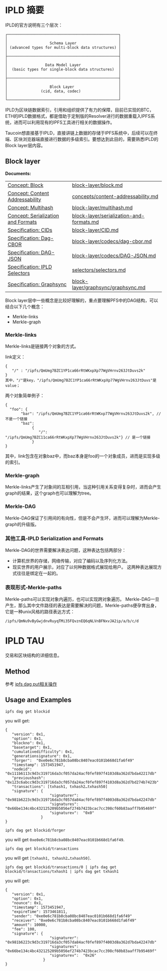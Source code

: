 # IPLD 摘要
IPLD的官方说明有三个层次：
```
┌──────────────────────────────────────────────────┐
│                                                  │
│                   Schema Layer                   │
│ (advanced types for multi-block data structures) │
│                                                  │
├──────────────────────────────────────────────────┤
│                                                  │
│                 Data Model Layer                 │
│  (basic types for single-block data structures)  │
│                                                  │
├──────────────────────────────────────────────────┤
│                                                  │
│                   Block Layer                    │
│               (cid, data, codec)                 │
│                                                  │
└──────────────────────────────────────────────────┘
```
IPLD为区块链数据索引，引用和组织提供了有力的保障，目前已实现的BTC，ETH的IPLD数据格式，都是借助于定制版的Resolver进行的数据重载入IPFS系统，进而可以利用现有的IPFS工具进行相关的数据操作。

Taucoin想直接基于IPLD，直接讲链上数据的存储于IPFS系统中，后续可以在终端、区块浏览器端直接进行数据的多级索引。要想达到此目的，需要熟悉IPLD的Block layer层内容。

## Block layer
**Documents:**

|     |      |
|-----|------|
| [Concept: Block](block-layer/block.md) | [block-layer/block.md](block-layer/block.md) |
| [Concept: Content Addressability](concepts/content-addressability.md) | [concepts/content-addressability.md](concepts/content-addressability.md) |
| [Concept: Multihash](block-layer/multihash.md) | [block-layer/multihash.md](block-layer/multihash.md) |
| [Concept: Serialization and Formats](block-layer/serialization-and-formats.md) | [block-layer/serialization-and-formats.md](block-layer/serialization-and-formats.md) |
| [Specification: CIDs](block-layer/CID.md) | [block-layer/CID.md](block-layer/CID.md) |
| [Specification: Dag-CBOR](block-layer/codecs/dag-cbor.md) | [block-layer/codecs/dag-cbor.md](block-layer/codecs/dag-cbor.md) |
| [Specification: DAG-JSON](block-layer/codecs/DAG-JSON.md) | [block-layer/codecs/DAG-JSON.md](block-layer/codecs/DAG-JSON.md) |
| [Specification: IPLD Selectors](selectors/selectors.md) | [selectors/selectors.md](selectors/selectors.md) |
| [Specification: Graphsync](block-layer/graphsync/graphsync.md) | [block-layer/graphsync/graphsync.md](block-layer/graphsync/graphsync.md) |
Block layer层中一些概念是比较好理解的，重点要理解PFS中的DAG结构，可以结合以下几个概念：
- Merkle-links
- Merkle-graph

### Merkle-links
Merkle-links是链接两个对象的方式。

link定义：
```
{ 
   "/" : "/ipfs/QmUmg7BZC1YP1ca66rRtWKxpXp77WgVHrnv263JtDuvs2k"
}
其中，"/"是key，"/ipfs/QmUmg7BZC1YP1ca66rRtWKxpXp77WgVHrnv263JtDuvs"是value；
```
两个对象简单例子：
```
{
  "foo": {
       "bar": "/ipfs/QmUmg7BZC1YP1ca66rRtWKxp77WgVHrnv263JtDuvs2k", // 不是一个链接
       "baz":
            {
               "/": "/ipfs/QmUmg7BZC11ca66rRtWKxpXp77WgVHrnv263JtDuvs2k"} // 是一个链接
            }
}
```
其中，link包含在对象baz中，而baz本身是foo的一个对象成员，进而是实现多级的索引。
### Merkle-graph
Merkle-links产生了对象间的互相引用，当这种引用关系变得复杂时，进而会产生graph的结果，这个graph也可以理解为tree。
### Merkle-DAG
Merkle-DAG保证了引用间的有向性，但是不会产生环，进而可以理解为Merkle-graph的升级版。
### 其他工具-IPLD Serialization and Formats
Merkle-DAG的世界需要解决表达问题，这种表达包括两部分：
- 计算机世界的存储，网络传输，对应了编码以及序列化方法。
- 现实世界的用户展示，对应了以何种数据格式展现给用户。 
这两种表达展现方式往往是绑定在一起的。

### 表现形式-Merkle-paths
Merkle-paths可以实现对象内遍历，也可以实现跨对象遍历。
Merkle-DAG一旦产生，那么其中文件路径的表达是需要解决的问题，Merkle-paths便孕育出身，它是一种unix风格的路径表达方式：
```
/ipfs/QmNu9vByGwjdnvRuyqTMi35FQvznEQ6qNLVnBFNxvJA2ip/a/b/c/d
```
# IPLD TAU
交易和区块结构的详细信息。
## Method
参考 [ipfs dag put相关操作](https://docs.ipfs.io/reference/api/cli/#ipfs-dag-put)
## Usage and Examples
```
ipfs dag get blockid
```
you will get:
```
{
   "version": 0x1,         
   "option": 0x1,           
   "blockno": 0x1,          
   "basetarget": 0x1,        
   "cumulativedifficulty": 0x1,   
   "generationsignature": 0x1,  
   "forger":  "0xe0e6c781b8cba08bc8407eac0101b668d1fa6f49"
   "timestamp": 1573451947,             
   "nodeid": "0x111b6113c9d3c319716da3cf057da24acf0fef897f4103d8a362d7bda42217db"   
   "previoushash": "0x123c6abcc9d3c319716da3cf057da24acf0fef897f4103d8a362d7bd274b7423b"
   "transactions": [txhash1, txhash2…txhash50]
   "signature": {
                    "signaturer":  "0x981b6223c9d3c319716da3cf057da84acf0fef897f4003d8a362d7bda42247db"
                    "signatures":  "0x66be134c4bc432125209b5056ef274b7423bcac7cc398cf60b83aaff7b95469f"
                    "signaturev":  "0x0"
                }
}
```

```
ipfs dag get blockid/forger
```
you will get `0xe0e6c781b8cba08bc8407eac0101b668d1fa6f49`.

```
ipfs dag get blockid/transactions
```
you will get `[txhash1, txhash2…txhash50]`.

```
ipfs dag get blockid/transactions/0 | ipfs dag get blockid/transactions/txhash1 | ipfs dag get txhash1
```
you will get:
```
{
   "version": 0x1,     
   "option": 0x1,      
   "nounce": 0x1,      
   "timestamp": 1573451947,  
   "expireTime": 1573461811,  
   "sender": "0xe0e6c781b8cba08bc8407eac0101b668d1fa6f49"  
   "receiver": "0xe0e6c781b8cba08bc8407eac0101b668d1fa6f49"  
   "amount": 10000,   
   "fee": 100,    
   "signature": {
                    "signaturer":  "0x981b6223c9d3c319716da3cf057da84acf0fef897f4003d8a362d7bda42247db"
                    "signatures":  "0x66be134c4bc432125209b5056ef274b7423bcac7cc398cf60b83aaff7b95469f"
                    "signaturev":  "0x26"
                 }
}
```





